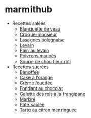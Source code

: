 # marmithub

- Recettes salées
  - [Blanquette de veau](./recettes/salees/blanquette.md)
  - [Croque-monsieur](./recettes/salees/croque_monsieur.md)
  - [Lasagnes bolognaise](./recettes/salees/lasagnes_bolognaise.md)
  - [Levain](./recettes/salees/levain.md)
  - [Pain au levain](./recettes/salees/pain_au_levain.md)
  - [Poivrons marinés](./recettes/salees/poivrons_marines.md)
  - [Soupe de chou fleur rôti](./recettes/salees/soupe_chou_fleur.md)
- Recettes sucrées
  - [Banoffee](./recettes/sucrees/banoffee.md)
  - [Cake à l'orange](./recettes/sucrees/cake_orange.md)
  - [Crème fouettée](./recettes/sucrees/creme_fouettee.md)
  - [Fondant au chocolat](./recettes/sucrees/fondant_au_chocolat.md)
  - [Galette des rois à la frangipane](./recettes/sucrees/galette_des_rois.md)
  - [Marbré](./recettes/sucrees/marbre.md)
  - [Pâte sablée](./recettes/sucrees/pate_sablee.md)
  - [Tarte au citron menringuée](./recettes/sucrees/tarte_citron_meringuee.md)
